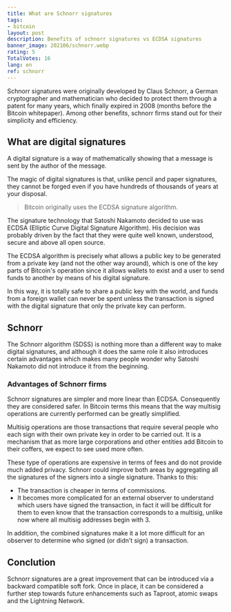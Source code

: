 ```yaml
---
title: What are Schnorr signatures
tags:
- bitcoin
layout: post
description: Benefits of schnorr signatures vs ECDSA signatures
banner_image: 202106/schnorr.webp
rating: 5
TotalVotes: 16
lang: en
ref: schnorr
---
```


Schnorr signatures were originally developed by Claus Schnorr, a German cryptographer and mathematician who decided to protect them through a patent for many years, which finally expired in 2008 (months before the Bitcoin whitepaper). Among other benefits, schnorr firms stand out for their simplicity and efficiency.

<!--more-->

## What are digital signatures

A digital signature is a way of mathematically showing that a message is sent by the author of the message.

The magic of digital signatures is that, unlike pencil and paper signatures, they cannot be forged even if you have hundreds of thousands of years at your disposal.

> Bitcoin originally uses the ECDSA signature algorithm.

The signature technology that Satoshi Nakamoto decided to use was ECDSA (Elliptic Curve Digital Signature Algorithm). His decision was probably driven by the fact that they were quite well known, understood, secure and above all open source.

The ECDSA algorithm is precisely what allows a public key to be generated from a private key (and not the other way around), which is one of the key parts of Bitcoin's operation since it allows wallets to exist and a user to send funds to another by means of his digital signature.

In this way, it is totally safe to share a public key with the world, and funds from a foreign wallet can never be spent unless the transaction is signed with the digital signature that only the private key can perform.

## Schnorr

The Schnorr algorithm (SDSS) is nothing more than a different way to make digital signatures, and although it does the same role it also introduces certain advantages which makes many people wonder why Satoshi Nakamoto did not introduce it from the beginning.

### Advantages of Schnorr firms

Schnorr signatures are simpler and more linear than ECDSA. Consequently they are considered safer. In Bitcoin terms this means that the way multisig operations are currently performed can be greatly simplified.

Multisig operations are those transactions that require several people who each sign with their own private key in order to be carried out. It is a mechanism that as more large corporations and other entities add Bitcoin to their coffers, we expect to see used more often.

These type of operations are expensive in terms of fees and do not provide much added privacy. Schnorr could improve both areas by aggregating all the signatures of the signers into a single signature. Thanks to this:
- The transaction is cheaper in terms of commissions.
- It becomes more complicated for an external observer to understand which users have signed the transaction, in fact it will be difficult for them to even know that the transaction corresponds to a multisig, unlike now where all multisig addresses begin with 3.

In addition, the combined signatures make it a lot more difficult for an observer to determine who signed (or didn’t sign) a transaction.

## Conclution

Schnorr signatures are a great improvement that can be introduced via a backward compatible soft fork. Once in place, it can be considered a further step towards future enhancements such as Taproot, atomic swaps and the Lightning Network. 